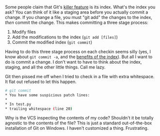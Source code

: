 Some people claim that Git's [killer feature](http://codemac.net/blog/18/) is its index.  What's the index you ask?  You can think of it like a staging area before you actually commit a change.  If you change a file, you must "git add" the changes to the index, _then_ commit the change.  This makes committing a three stage process:

1.  Modify files
2.  Add the modifications to the index  (`git add [files]`)
3.  Commit the modified index (`git commit`)

Having to do this three stage process on each checkin seems silly (yes, I know about `git commit -a`, and the [benefits of the index](http://tomayko.com/writings/the-thing-about-git)).  But all I want to do is commit a change.  I don't want to have to think about the index, staging, and all the other little things.  Call me lazy.

Git then pissed me off when I tried to check in a file with extra whitespace.  It flat out refused to let this happen.

~~~bash
# git commit
* You have some suspicious patch lines:
*
* In test.py
* trailing whitespace (line 20)
~~~

Why is the VCS inspecting the contents of my code?  Shouldn't it be totally agnostic to the contents of the file?  This is just a standard out-of-the-box installation of Git on Windows.  I haven't customized a thing.  Frustrating.

